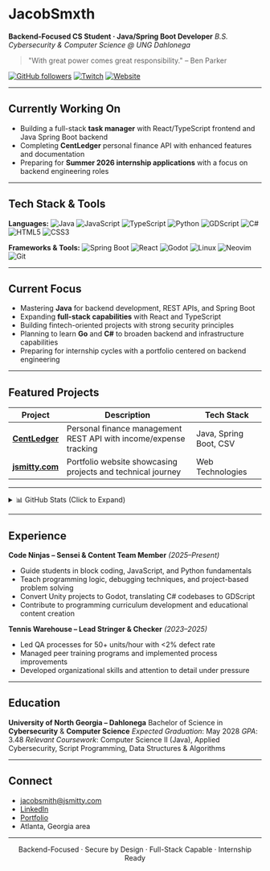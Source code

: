 # JacobSmxth

**Backend-Focused CS Student · Java/Spring Boot Developer**
_B.S. Cybersecurity & Computer Science @ UNG Dahlonega_

> "With great power comes great responsibility." – Ben Parker

[![GitHub followers](https://img.shields.io/github/followers/JacobSmxth?label=Follow&style=social)](https://github.com/JacobSmxth)
[![Twitch](https://img.shields.io/badge/Twitch-Stream%20Occasionally-9146FF?style=flat&logo=twitch&logoColor=white)](https://twitch.tv/jxvoided)
[![Website](https://img.shields.io/badge/Website-jsmitty.com-0a0a0a?style=flat&logo=google-chrome&logoColor=white)](https://jsmitty.com)

---

## Currently Working On

- Building a full-stack **task manager** with React/TypeScript frontend and Java Spring Boot backend
- Completing **CentLedger** personal finance API with enhanced features and documentation
- Preparing for **Summer 2026 internship applications** with a focus on backend engineering roles

---

## Tech Stack & Tools

**Languages:**
![Java](https://img.shields.io/badge/Java-007396?style=flat-square&logo=java&logoColor=white)
![JavaScript](https://img.shields.io/badge/JavaScript-F7DF1E?style=flat-square&logo=javascript&logoColor=black)
![TypeScript](https://img.shields.io/badge/TypeScript-007ACC?style=flat-square&logo=typescript&logoColor=white)
![Python](https://img.shields.io/badge/Python-3776AB?style=flat-square&logo=python&logoColor=white)
![GDScript](https://img.shields.io/badge/GDScript-478CBF?style=flat-square&logo=godot-engine&logoColor=white)
![C#](https://img.shields.io/badge/C%23-239120?style=flat-square&logo=c-sharp&logoColor=white)
![HTML5](https://img.shields.io/badge/HTML5-E34F26?style=flat-square&logo=html5&logoColor=white)
![CSS3](https://img.shields.io/badge/CSS3-1572B6?style=flat-square&logo=css3&logoColor=white)

**Frameworks & Tools:**
![Spring Boot](https://img.shields.io/badge/Spring%20Boot-6DB33F?style=flat-square&logo=springboot&logoColor=white)
![React](https://img.shields.io/badge/React-61DAFB?style=flat-square&logo=react&logoColor=black)
![Godot](https://img.shields.io/badge/Godot-478CBF?style=flat-square&logo=godot-engine&logoColor=white)
![Linux](https://img.shields.io/badge/Linux-FCC624?style=flat-square&logo=linux&logoColor=black)
![Neovim](https://img.shields.io/badge/Neovim-57A143?style=flat-square&logo=neovim&logoColor=white)
![Git](https://img.shields.io/badge/Git-F05032?style=flat-square&logo=git&logoColor=white)

---

## Current Focus

- Mastering **Java** for backend development, REST APIs, and Spring Boot
- Expanding **full-stack capabilities** with React and TypeScript
- Building fintech-oriented projects with strong security principles
- Planning to learn **Go** and **C#** to broaden backend and infrastructure capabilities
- Preparing for internship cycles with a portfolio centered on backend engineering

---

## Featured Projects

| Project | Description | Tech Stack |
|---------|-------------|------------|
| [**CentLedger**](https://github.com/JacobSmxth/CentLedger) | Personal finance management REST API with income/expense tracking | Java, Spring Boot, CSV |
| [**jsmitty.com**](https://jsmitty.com) | Portfolio website showcasing projects and technical journey | Web Technologies |

---

<details>
<summary>📊 GitHub Stats (Click to Expand)</summary>

<p align="center">
  <img src="https://github-readme-stats.vercel.app/api/top-langs/?username=JacobSmxth&layout=compact&theme=vision-friendly-dark" />
  <br>
  <img src="https://github-readme-stats.vercel.app/api?username=JacobSmxth&show_icons=true&theme=vision-friendly-dark" />
  <br>
  <img src="https://github-readme-streak-stats.herokuapp.com/?user=JacobSmxth&theme=vision-friendly-dark" />
</p>

</details>

---

## Experience

**Code Ninjas – Sensei & Content Team Member** _(2025–Present)_
- Guide students in block coding, JavaScript, and Python fundamentals
- Teach programming logic, debugging techniques, and project-based problem solving
- Convert Unity projects to Godot, translating C# codebases to GDScript
- Contribute to programming curriculum development and educational content creation

**Tennis Warehouse – Lead Stringer & Checker** _(2023–2025)_
- Led QA processes for 50+ units/hour with <2% defect rate
- Managed peer training programs and implemented process improvements
- Developed organizational skills and attention to detail under pressure

---

## Education

**University of North Georgia – Dahlonega**
Bachelor of Science in **Cybersecurity** & **Computer Science**
_Expected Graduation_: May 2028
_GPA_: 3.48
_Relevant Coursework_: Computer Science II (Java), Applied Cybersecurity, Script Programming, Data Structures & Algorithms

---

## Connect

- jacobsmith@jsmitty.com
- [LinkedIn](https://www.linkedin.com/in/jacobsmxth)
- [Portfolio](https://jsmitty.com)
- Atlanta, Georgia area

---

<p align="center">
  Backend-Focused · Secure by Design · Full-Stack Capable · Internship Ready
</p>
